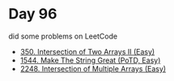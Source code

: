 # Day 96

did some problems on LeetCode

- [350. Intersection of Two Arrays II (Easy)](https://leetcode.com/problems/intersection-of-two-arrays-ii/description/)
- [1544. Make The String Great (PoTD, Easy)](https://leetcode.com/problems/make-the-string-great/description/?envType=daily-question&envId=2024-04-05)
- [2248. Intersection of Multiple Arrays (Easy)](https://leetcode.com/problems/intersection-of-multiple-arrays/description/)
